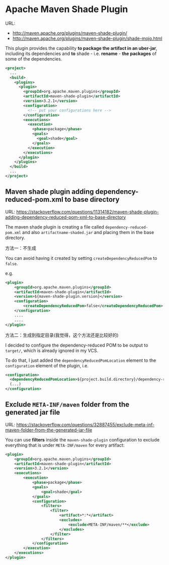 # Apache Maven Shade Plugin

URL: 
- http://maven.apache.org/plugins/maven-shade-plugin/
- http://maven.apache.org/plugins/maven-shade-plugin/shade-mojo.html

This plugin provides the capability **to package the artifact in an uber-jar**, including its dependencies and **to** shade - i.e. **rename** - **the packages** of some of the dependencies.

```xml
<project>
  ...
  <build>
    <plugins>
      <plugin>
        <groupId>org.apache.maven.plugins</groupId>
        <artifactId>maven-shade-plugin</artifactId>
        <version>3.2.1</version>
        <configuration>
          <!-- put your configurations here -->
        </configuration>
        <executions>
          <execution>
            <phase>package</phase>
            <goals>
              <goal>shade</goal>
            </goals>
          </execution>
        </executions>
      </plugin>
    </plugins>
  </build>
  ...
</project>
```

## Maven shade plugin adding dependency-reduced-pom.xml to base directory

URL: https://stackoverflow.com/questions/11314182/maven-shade-plugin-adding-dependency-reduced-pom-xml-to-base-directory

The maven shade plugin is creating a file called `dependency-reduced-pom.xml` and also `artifactname-shaded.jar` and placing them in the base directory.

方法一：不生成

You can avoid having it created by setting `createDependencyReducedPom` to `false`.

e.g.

```xml
<plugin>
    <groupId>org.apache.maven.plugins</groupId>
    <artifactId>maven-shade-plugin</artifactId>
    <version>${maven-shade-plugin.version}</version>
    <configuration>
        <createDependencyReducedPom>false</createDependencyReducedPom>
    </configuration>
    ....
    ....
</plugin>
```

方法二：生成到指定目录(我觉得，这个方法还是比较好的)

I decided to configure the dependency-reduced POM to be output to `target/`, which is already ignored in my VCS.

To do that, I just added the `dependencyReducedPomLocation` element to the `configuration` element of the plugin, i.e.

```xml
<configuration>
  <dependencyReducedPomLocation>${project.build.directory}/dependency-reduced-pom.xml</dependencyReducedPomLocation>
  (...)
</configuration>
```

## Exclude `META-INF/maven` folder from the generated jar file

URL: https://stackoverflow.com/questions/32887455/exclude-meta-inf-maven-folder-from-the-generated-jar-file

You can use **filters** inside the `maven-shade-plugin` configuration to exclude everything that is under `META-INF/maven` for every artifact:

```xml
<plugin>
    <groupId>org.apache.maven.plugins</groupId>
    <artifactId>maven-shade-plugin</artifactId>
    <version>3.2.1</version>
    <executions>
        <execution>
            <phase>package</phase>
            <goals>
                <goal>shade</goal>
            </goals>
            <configuration>
                <filters>
                    <filter>
                        <artifact>*:*</artifact>
                        <excludes>
                            <exclude>META-INF/maven/**</exclude>
                        </excludes>
                    </filter>
                </filters>
            </configuration>
        </execution>
    </executions>
</plugin>
```




